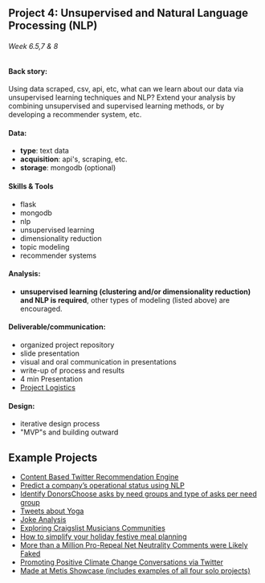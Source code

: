 ## Project 4: Unsupervised and Natural Language Processing (NLP)
###### Week 6.5,7 & 8


#### Back story:

Using data scraped, csv, api, etc, what can we learn about our data via unsupervised
learning techniques and NLP?  Extend your analysis by combining unsupervised and supervised learning methods, or by developing a recommender system, etc.


#### Data:

 * **type**: text data
 * **acquisition**: api's, scraping, etc.
 * **storage**: mongodb (optional)


#### Skills & Tools

 * flask
 * mongodb
 * nlp
 * unsupervised learning
 * dimensionality reduction
 * topic modeling
 * recommender systems

#### Analysis:

 * **unsupervised learning (clustering and/or dimensionality reduction) and NLP is required**, other types of modeling (listed above) are encouraged.


#### Deliverable/communication:

 * organized project repository
 * slide presentation
 * visual and oral communication in presentations
 * write-up of process and results
 * 4 min Presentation
 * [Project Logistics](https://docs.google.com/spreadsheets/d/1jukSR5t1_iOm-RpZO1A9TTA5KJfhBdp-qB4Yewqt-oM/edit?usp=sharing)


#### Design:

 * iterative design process
 * "MVP"s and building outward

## Example Projects
- [Content Based Twitter Recommendation Engine](https://github.com/igabr/Metis_Projects_Chicago_2017/tree/master/04-Project-Fletcher)
- [Predict a company’s operational status using NLP](https://ccronin51.github.io/Metis%20-%20Project%20Fletcher.html)
- [Identify DonorsChoose asks by need groups and type of asks per need group](http://jessicafreaner.github.io/Fletcher/)
- [Tweets about Yoga](https://lucdemortier.github.io/projects/4_fletcher)
- [Joke Analysis](https://github.com/kpuryear/Puryear_Metis/tree/master/Project4)
- [Exploring Craigslist Musicians Communities](https://rjh336.github.io/projects/craigslist/)
- [How to simplify your holiday festive meal planning](https://hengrumay.github.io/MenuPlannerHelper/)
- [More than a Million Pro-Repeal Net Neutrality Comments were Likely Faked](https://hackernoon.com/more-than-a-million-pro-repeal-net-neutrality-comments-were-likely-faked-e9f0e3ed36a6)
- [Promoting Positive Climate Change Conversations via Twitter](https://zeromh.github.io/climate_change_conversations/)
- [Made at Metis Showcase (includes examples of all four solo projects)](https://www.thisismetis.com/made-at-metis)
